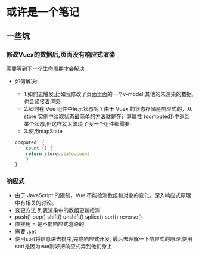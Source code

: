 # 或许是一个笔记

## 一些坑 

### 修改Vuex的数据后,页面没有响应式渲染

需要等到下一个生命周期才会解决

- 如何解决:
    - 1.如何去触发,比如我修改了页面里面的一个v-model,其他的未渲染的数据,也会紧接着渲染
    - 2.如何在 Vue 组件中展示状态呢？由于 Vuex 的状态存储是响应式的，从 store 实例中读取状态最简单的方法就是在计算属性 (computed))中返回某个状态,但这样就太繁琐了没一个组件都需要
    - 3.使用mapState

    ```javascript
    computed: {
        count () {
        return store.state.count
        }
    } 
    ``` 

### 响应式

-   由于 JavaScript 的限制，Vue 不能检测数组和对象的变化。深入响应式原理中有相关的讨论。
-   变更方法 列表渲染中的数组更新检测
-   push()
    pop()
    shift()
    unshift()
    splice()
    sort()
    reverse()
-   直接用 = 是不能响应式渲染的
-   需要 .set
-   使用sort将信息进去排序,完成响应式开发, 最后去理解一下响应式的原理,使用sort是因为vue刚好把响应式弄到他们身上

